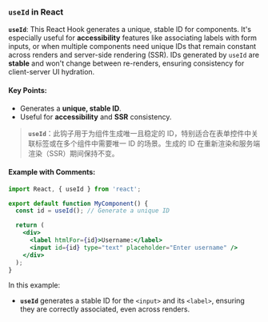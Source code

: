 ### `useId` in React

**`useId`**: This React Hook generates a unique, stable ID for components. It's especially useful for **accessibility** features like associating labels with form inputs, or when multiple components need unique IDs that remain constant across renders and server-side rendering (SSR). IDs generated by `useId` are **stable** and won't change between re-renders, ensuring consistency for client-server UI hydration.

#### Key Points:
- Generates a **unique, stable ID**.
- Useful for **accessibility** and **SSR** consistency.

> **`useId`**：此钩子用于为组件生成唯一且稳定的 ID，特别适合在表单控件中关联标签或在多个组件中需要唯一 ID 的场景。生成的 ID 在重新渲染和服务端渲染（SSR）期间保持不变。

#### Example with Comments:

```jsx
import React, { useId } from 'react';

export default function MyComponent() {
  const id = useId(); // Generate a unique ID

  return (
    <div>
      <label htmlFor={id}>Username:</label>
      <input id={id} type="text" placeholder="Enter username" />
    </div>
  );
}
```

In this example:
- **`useId`** generates a stable ID for the `<input>` and its `<label>`, ensuring they are correctly associated, even across renders.